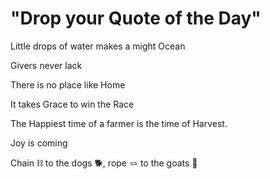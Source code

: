 # "Drop your Quote of the Day"

Little drops of water makes a might Ocean

Givers never lack

There is no place like Home

It takes Grace to win the Race

The Happiest time of a farmer is the time of Harvest.

Joy is coming

Chain ⛓️ to the dogs 🐕, rope 🪢 to the goats 🐐
